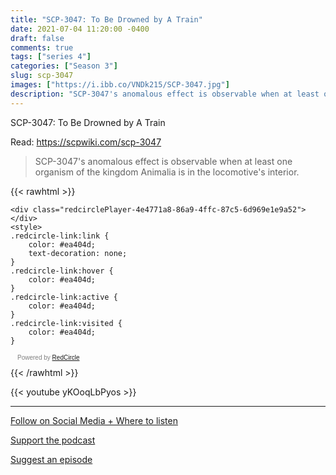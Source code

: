 ```yaml
---
title: "SCP-3047: To Be Drowned by A Train"
date: 2021-07-04 11:20:00 -0400
draft: false
comments: true
tags: ["series 4"]
categories: ["Season 3"]
slug: scp-3047
images: ["https://i.ibb.co/VNDk215/SCP-3047.jpg"]
description: "SCP-3047's anomalous effect is observable when at least one organism of the kingdom Animalia is in the locomotive's interior."
---
```


SCP-3047: To Be Drowned by A Train

Read: https://scpwiki.com/scp-3047

> SCP-3047's anomalous effect is observable when at least one organism of the kingdom Animalia is in the locomotive's interior.

{{< rawhtml >}}
<script async defer onload="redcircleIframe();" src="https://api.podcache.net/embedded-player/sh/63705181-2bd5-4fc1-a869-6f5b27226efa/ep/4e4771a8-86a9-4ffc-87c5-6d969e1e9a52"></script>
    <div class="redcirclePlayer-4e4771a8-86a9-4ffc-87c5-6d969e1e9a52"></div>
    <style>
    .redcircle-link:link {
        color: #ea404d;
        text-decoration: none;
    }
    .redcircle-link:hover {
        color: #ea404d;
    }
    .redcircle-link:active {
        color: #ea404d;
    }
    .redcircle-link:visited {
        color: #ea404d;
    }
</style>
<p style="margin-top:3px;margin-left:11px;font-family: sans-serif;font-size: 10px; color: gray;">Powered by <a class="redcircle-link" href="https://redcircle.com?utm_source=rc_embedded_player&utm_medium=web&utm_campaign=embedded_v1">RedCircle</a></p>
{{< /rawhtml >}}

{{< youtube yKOoqLbPyos >}}

---

[Follow on Social Media + Where to listen](/links)

[Support the podcast](/support)

[Suggest an episode](/suggest)
